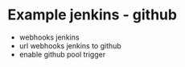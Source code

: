 # Example jenkins - github

- webhooks jenkins
- url webhooks jenkins to github
- enable github pool trigger
